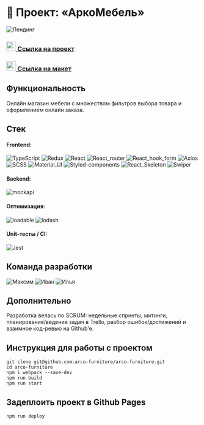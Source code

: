 # 🚀 Проект: «АркоМебель»

![Лендинг](https://i.ibb.co/s3ZVQvK/2022-09-28-12-32-15.png)

### <img src="https://cdn-icons-png.flaticon.com/512/7135/7135133.png" width="25" />[ Ссылка на проект](https://arco-furniture.github.io/arco-furniture/)
### <img src="https://im.wampi.ru/2022/09/28/figma.png" width="25" />[ Ссылка на макет](https://www.figma.com/file/Iatke6np8uI2zeeQVtSAvy/Untitled?node-id=0%3A1)


## Функциональность
Онлайн магазин мебели с множеством фильтров выбора товара и оформлением онлайн заказа.

## Стек
#### Frontend:
![TypeScript](https://img.shields.io/badge/-TypeScript-0d1117?style=for-the-badge&logo=TypeScript)
![Redux](https://img.shields.io/badge/-Redux_Toolkit-0d1117?style=for-the-badge&logo=Redux)
![React](https://img.shields.io/badge/-React-0d1117?style=for-the-badge&logo=React)
![React_router](https://img.shields.io/badge/-React_router-0d1117?style=for-the-badge&logo=React-router)
![React_hook_form](https://img.shields.io/badge/-React_hook_form-0d1117?style=for-the-badge&logo=react-hook-form)
![Axios](https://img.shields.io/badge/-Axios-0d1117?style=for-the-badge&logo=Axios)
![SCSS](https://img.shields.io/badge/-SCSS-0d1117?style=for-the-badge&logo=sass)
![Material_UI](https://img.shields.io/badge/-Material_UI-0d1117?style=for-the-badge&logo=mui)
![Styled-components](https://img.shields.io/badge/-Styled_components-0d1117?style=for-the-badge&logo=Styled-components)
![React_Skeleton](https://img.shields.io/badge/-React_Skeleton-0d1117?style=for-the-badge&logo=React_Skeleton)
![Swiper](https://img.shields.io/badge/-Swiper-0d1117?style=for-the-badge&logo=swiper)
#### Backend:
![mockapi](https://img.shields.io/badge/-mockapi-0d1117?style=for-the-badge&logo=mockapi)

#### Оптимизация:
![loadable](https://img.shields.io/badge/-React_loadable-0d1117?style=for-the-badge&logo=react_loadable)
![lodash](https://img.shields.io/badge/-Lodash-0d1117?style=for-the-badge&logo=lodash)
#### Unit-тесты / CI:
![Jest](https://img.shields.io/badge/-Jest+Enzyme-0d1117?style=for-the-badge&logo=Jest)

## Команда разработки
![Максим](https://img.shields.io/badge/-Петерс_Максим-0d1117?style=for-the-badge&logo=github)
![Иван](https://img.shields.io/badge/-Рамзанов_Иван-0d1117?style=for-the-badge&logo=github)
![Илья](https://img.shields.io/badge/-Трубицин_Илья-0d1117?style=for-the-badge&logo=github)

## Дополнительно
Разработка велась по SCRUM: недельные спринты, митинги, планирование/ведение задач в Trello, разбор ошибок/достижений и взаимное код-ревью на Github'e.

## Инструкция для работы с проектом
```
git clone git@github.com:arco-furniture/arco-furniture.git
cd arco-furniture
npm i webpack --save-dev
npm run build
npm run start
```
## Задеплоить проект в Github Pages
```
npm run deploy
```
